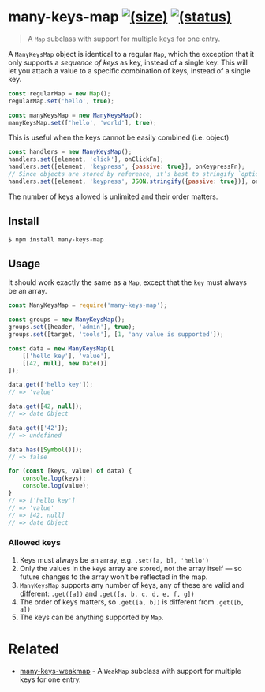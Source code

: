 # many-keys-map [![(size)][badge-gzip]](#no-link) [![(status)][badge-travis]][link-travis]

  [badge-gzip]: https://img.shields.io/bundlephobia/minzip/many-keys-map.svg?label=gzipped
  [badge-travis]: https://api.travis-ci.com/fregante/many-keys-map.svg?branch=master
  [link-travis]: https://travis-ci.org/fregante/many-keys-map
  [link-npm]: https://www.npmjs.com/package/many-keys-map

> A `Map` subclass with support for multiple keys for one entry.

A `ManyKeysMap` object is identical to a regular `Map`, which the exception that it only supports a _sequence of keys_ as key, instead of a single key. This will let you attach a value to a specific combination of keys, instead of a single key.

```js
const regularMap = new Map();
regularMap.set('hello', true);

const manyKeysMap = new ManyKeysMap();
manyKeysMap.set(['hello', 'world'], true);
```

This is useful when the keys cannot be easily combined (i.e. object)

```js
const handlers = new ManyKeysMap();
handlers.set([element, 'click'], onClickFn);
handlers.set([element, 'keypress', {passive: true}], onKeypressFn);
// Since objects are stored by reference, it’s best to stringify `options` object like the above
handlers.set([element, 'keypress', JSON.stringify({passive: true})], onKeypressFn);
```

The number of keys allowed is unlimited and their order matters.

## Install

```
$ npm install many-keys-map
```


## Usage

It should work exactly the same as a `Map`, except that the `key` must always be an array.

```js
const ManyKeysMap = require('many-keys-map');

const groups = new ManyKeysMap();
groups.set([header, 'admin'], true);
groups.set([target, 'tools'], [1, 'any value is supported']);

const data = new ManyKeysMap([
	[['hello key'], 'value'],
	[[42, null], new Date()]
]);

data.get(['hello key']);
// => 'value'

data.get([42, null]);
// => date Object

data.get(['42']);
// => undefined

data.has([Symbol()]);
// => false

for (const [keys, value] of data) {
	console.log(keys);
	console.log(value);
}
// => ['hello key']
// => 'value'
// => [42, null]
// => date Object
```

### Allowed keys

1. Keys must always be an array, e.g. `.set([a, b], 'hello')`
2. Only the values in the `keys` array are stored, not the array itself — so future changes to the array won’t be reflected in the map.
3. `ManyKeysMap` supports any number of keys, any of these are valid and different: `.get([a])` and `.get([a, b, c, d, e, f, g])`
4. The order of keys matters, so `.get([a, b])` is different from `.get([b, a])`
5. The keys can be anything supported by `Map`.


# Related

- [many-keys-weakmap](https://github.com/fregante/many-keys-weakmap) - A `WeakMap` subclass with support for multiple keys for one entry.
